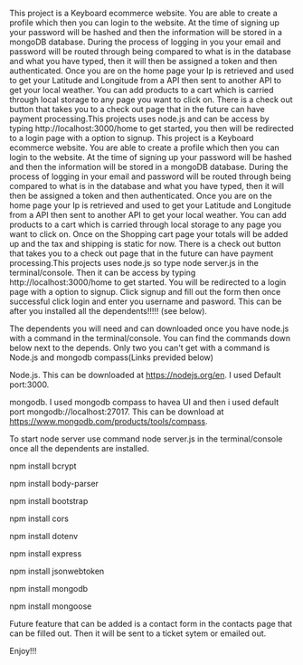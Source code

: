This project is a Keyboard ecommerce website.  You are able to create a profile which then you can login to the website. At the time of signing up your password will be hashed and then the information will be stored in a mongoDB database. During the process of logging in you your email and password will be routed through being compared to what is in the database and what you have typed, then it will then be assigned a token and then authenticated.  Once you are on the home page your Ip is retrieved and used to get your Latitude and Longitude from a API then sent to another API to get your local weather.  You can add products to a cart which is carried through local storage to any page you want to click on.  There is a check out button that takes you to a check out page that in the future can have payment processing.This projects uses node.js and can be access by typing http://localhost:3000/home to get started, you then will be redirected to a login page with a option to signup.
This project is a Keyboard ecommerce website.  You are able to create a profile which then you can login to the website. At the time of signing up your password will be hashed and then the information will be stored in a mongoDB database. During the process of logging in your email and password will be routed through being compared to what is in the database and what you have typed, then it will then be assigned a token and then authenticated.  Once you are on the home page your Ip is retrieved and used to get your Latitude and Longitude from a API then sent to another API to get your local weather.  You can add products to a cart which is carried through local storage to any page you want to click on.  Once on the Shopping cart page your totals will be added up and the tax and shipping is static for now.  There is a check out button that takes you to a check out page that in the future can have payment processing.This projects uses node.js so type node server.js in the terminal/console. Then it can be access by typing http://localhost:3000/home to get started. You will be redirected to a login page with a option to signup.  Click signup and fill out the form then once successful click login and enter you username and pasword.  This can be after you installed all the dependents!!!!! (see below).

The dependents you will need and can downloaded once you have node.js with a command in the terminal/console.  You can find the commands down below next to the depends.  Only two you can't get with a command is Node.js and mongodb compass(Links previded below) 

Node.js.  This can be downloaded at https://nodejs.org/en.  I used Default port:3000.

mongodb.  I used mongodb compass to havea UI and then i used default port mongodb://localhost:27017. This can be download at https://www.mongodb.com/products/tools/compass.

To start node server use command node server.js in the terminal/console once all the dependents are installed.

npm install bcrypt

npm install body-parser

npm install bootstrap

npm install cors

npm install dotenv

npm install express

npm install jsonwebtoken

npm install mongodb

npm install mongoose 

Future feature that can be added is a contact form in the contacts page that can be filled out.  Then it will be sent to a ticket sytem or emailed out.


Enjoy!!!
